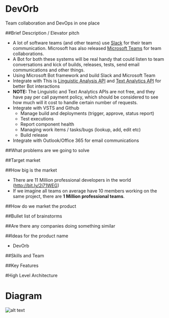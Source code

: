 # DevOrb
Team collaboration and DevOps in one place

##Brief Description / Elevator pitch
* A lot of software teams (and other teams) use [Slack](https://slack.com/) for their team communication. Microsoft has also released [Microsoft Teams](https://products.office.com/en-us/microsoft-teams/group-chat-software) for team collaborations. 
* A Bot for both these systems will be real handy that could listen to team conversations and kick of builds, releases, tests, send email communications and other things. 
* Using Microsoft Bot framework and build Slack and Microsoft Team  
* Integrate with This is [Linguistic Analysis API](https://www.microsoft.com/cognitive-services/en-us/linguistic-analysis-api) and [Text Analytics API](https://www.microsoft.com/cognitive-services/en-us/text-analytics-api) for better Bot interactions 
* **NOTE:** The Linguistic and Text Analytics APIs are not free, and they have pay per call payment policy, which should be considered to see how much will it cost to handle certain number of requests.
* Integrate with VSTS and Github 
  * Manage build and deployments (trigger, approve, status report)  
  * Test executions 
  * Report component health 
  * Managing work items / tasks/bugs (lookup, add, edit etc) 
  * Build release 
* Integrate with Outlook/Office 365 for email communications 

##What problems are we going to solve 

##Target market 

##How big is the market 
* There are 11 Million professional developers in the world (http://bit.ly/2i71WEG) 
* If we imagine all teams on average have 10 members working on the same project, there are **1 Million professional teams**. 
 
 
##How do we market the product 

##Bullet list of brainstorms 

##Are there any companies doing something similar 

##Ideas for the product name  
* DevOrb

##Skills and Team

##Key Features


#High Level Architecture
# Diagram
![alt text](https://github.com/daveos/DevOrb/blob/master/Documents/Build%20Release%20Bot.jpg "High Level Architecture Diagram")


